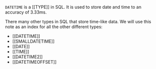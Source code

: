 `DATETIME` is a [[TYPE]] in SQL. It is used to store date and time to an accuracy of 3.33ms.

There many other types in SQL that store time-like data. We will use this note as an index for all the other different types:
- [[DATETIME]]
- [[SMALLDATETIME]]
- [[DATE]]
- [[TIME]]
- [[DATETIME2]]
- [[DATETIMEOFFSET]]